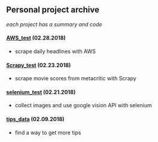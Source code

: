 ## Personal project archive
*each project has a summary and code* <br />

#### [AWS_test](https://github.com/Moons08/personal-project-archive/tree/master/180228_AWS_crontab) (02.28.2018)
- scrape daily headlines with AWS

#### [Scrapy_test](https://github.com/Moons08/personal-project-archive/tree/master/180222_Scrapy_metacritic) (02.23.2018)
- scrape movie scores from metacritic with Scrapy

#### [selenium_test](https://github.com/Moons08/personal-project-archive/tree/master/180221_selenium) (02.21.2018)
- collect images and use google vision API with selenium

#### [tips_data](https://github.com/Moons08/personal-project-archive/tree/master/180209_seaborn_tips) (02.09.2018)
- find a way to get more tips
